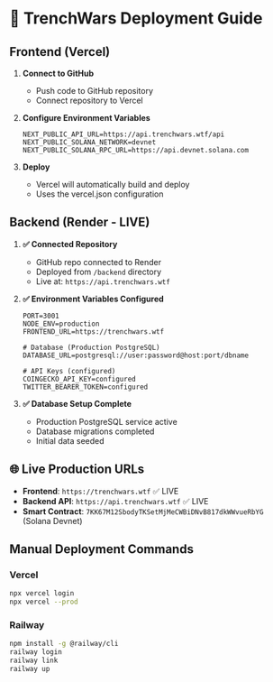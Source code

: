 # 🚀 TrenchWars Deployment Guide

## Frontend (Vercel)

1. **Connect to GitHub**
   - Push code to GitHub repository
   - Connect repository to Vercel

2. **Configure Environment Variables**
   ```
   NEXT_PUBLIC_API_URL=https://api.trenchwars.wtf/api
   NEXT_PUBLIC_SOLANA_NETWORK=devnet
   NEXT_PUBLIC_SOLANA_RPC_URL=https://api.devnet.solana.com
   ```

3. **Deploy**
   - Vercel will automatically build and deploy
   - Uses the vercel.json configuration

## Backend (Render - LIVE)

1. **✅ Connected Repository**
   - GitHub repo connected to Render
   - Deployed from `/backend` directory
   - Live at: `https://api.trenchwars.wtf`

2. **✅ Environment Variables Configured**
   ```
   PORT=3001
   NODE_ENV=production
   FRONTEND_URL=https://trenchwars.wtf
   
   # Database (Production PostgreSQL)
   DATABASE_URL=postgresql://user:password@host:port/dbname
   
   # API Keys (configured)
   COINGECKO_API_KEY=configured
   TWITTER_BEARER_TOKEN=configured
   ```

3. **✅ Database Setup Complete**
   - Production PostgreSQL service active
   - Database migrations completed
   - Initial data seeded

## 🌐 Live Production URLs
- **Frontend**: `https://trenchwars.wtf` ✅ LIVE
- **Backend API**: `https://api.trenchwars.wtf` ✅ LIVE
- **Smart Contract**: `7KK67M12SbodyTKSetMjMeCWBiDNvB817dkWWvueRbYG` (Solana Devnet)

## Manual Deployment Commands

### Vercel
```bash
npx vercel login
npx vercel --prod
```

### Railway
```bash
npm install -g @railway/cli
railway login
railway link
railway up
```